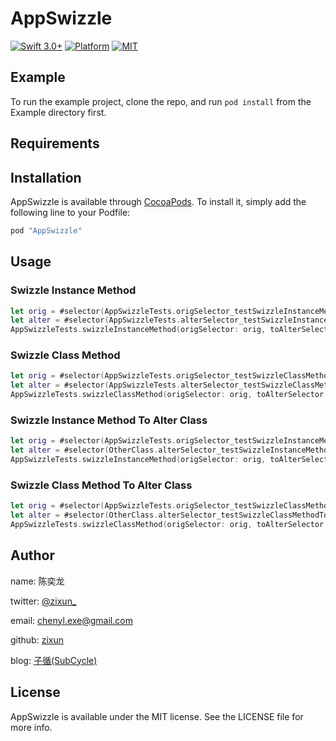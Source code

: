 # AppSwizzle

[![Swift 3.0+](https://img.shields.io/badge/Swift-3.0%2B-orange.svg)](https://github.com/zixun/AppBaseKit)
[![Platform](https://img.shields.io/badge/Platform-iOS-lightgrey.svg)](https://github.com/zixun/AppBaseKit)
[![MIT](https://img.shields.io/badge/License-MIT-red.svg)](https://opensource.org/licenses/MIT)

## Example

To run the example project, clone the repo, and run `pod install` from the Example directory first.

## Requirements

## Installation

AppSwizzle is available through [CocoaPods](http://cocoapods.org). To install
it, simply add the following line to your Podfile:

```ruby
pod "AppSwizzle"
```
## Usage

### Swizzle Instance Method

```swift
let orig = #selector(AppSwizzleTests.origSelector_testSwizzleInstanceMethod)
let alter = #selector(AppSwizzleTests.alterSelector_testSwizzleInstanceMethod)
AppSwizzleTests.swizzleInstanceMethod(origSelector: orig, toAlterSelector: alter)
```

### Swizzle Class Method

```swift
let orig = #selector(AppSwizzleTests.origSelector_testSwizzleClassMethod)
let alter = #selector(AppSwizzleTests.alterSelector_testSwizzleClassMethod)
AppSwizzleTests.swizzleClassMethod(origSelector: orig, toAlterSelector: alter)
```

### Swizzle Instance Method To Alter Class

```swift
let orig = #selector(AppSwizzleTests.origSelector_testSwizzleInstanceMethodToAlterClass)
let alter = #selector(OtherClass.alterSelector_testSwizzleInstanceMethodToAlterClass)
AppSwizzleTests.swizzleInstanceMethod(origSelector: orig, toAlterSelector: alter, inAlterClass: OtherClass.classForCoder())
```

### Swizzle Class Method To Alter Class

```swift
let orig = #selector(AppSwizzleTests.origSelector_testSwizzleClassMethodToAlterClass)
let alter = #selector(OtherClass.alterSelector_testSwizzleClassMethodToAlterClass)
AppSwizzleTests.swizzleClassMethod(origSelector: orig, toAlterSelector: alter, inAlterClass: OtherClass.classForCoder())
```

## Author

name: 陈奕龙

twitter: [@zixun_](https://twitter.com/zixun_)

email: chenyl.exe@gmail.com

github: [zixun](https://github.com/zixun)

blog: [子循(SubCycle)](http://zixun.github.io/)

## License

AppSwizzle is available under the MIT license. See the LICENSE file for more info.

